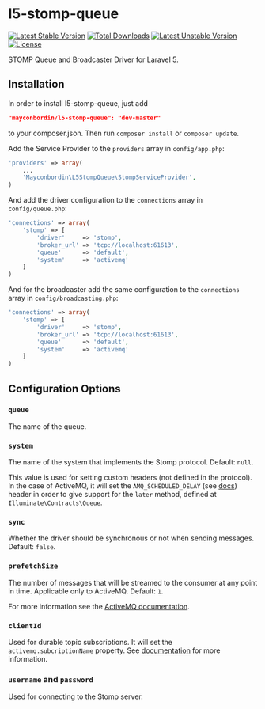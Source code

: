 l5-stomp-queue
==============

[![Latest Stable Version](https://poser.pugx.org/mayconbordin/l5-stomp-queue/v/stable)](https://packagist.org/packages/mayconbordin/l5-stomp-queue) [![Total Downloads](https://poser.pugx.org/mayconbordin/l5-stomp-queue/downloads)](https://packagist.org/packages/mayconbordin/l5-stomp-queue) [![Latest Unstable Version](https://poser.pugx.org/mayconbordin/l5-stomp-queue/v/unstable)](https://packagist.org/packages/mayconbordin/l5-stomp-queue) [![License](https://poser.pugx.org/mayconbordin/l5-stomp-queue/license)](https://packagist.org/packages/mayconbordin/l5-stomp-queue)

STOMP Queue and Broadcaster Driver for Laravel 5.

## Installation

In order to install l5-stomp-queue, just add

```json
"mayconbordin/l5-stomp-queue": "dev-master"
```
	
to your composer.json. Then run `composer install` or `composer update`.

Add the Service Provider to the `providers` array in `config/app.php`:
	
```php
'providers' => array(
    ...
    'Mayconbordin\L5StompQueue\StompServiceProvider',
)
```

And add the driver configuration to the `connections` array in `config/queue.php`:

```php
'connections' => array(
    'stomp' => [
        'driver'     => 'stomp',
        'broker_url' => 'tcp://localhost:61613',
        'queue'      => 'default',
        'system'     => 'activemq'
    ]
)
```

And for the broadcaster add the same configuration to the `connections` array in `config/broadcasting.php`:

```php
'connections' => array(
    'stomp' => [
        'driver'     => 'stomp',
        'broker_url' => 'tcp://localhost:61613',
        'queue'      => 'default',
        'system'     => 'activemq'
    ]
)
```


## Configuration Options

### `queue`

The name of the queue.

### `system`

The name of the system that implements the Stomp protocol. Default: `null`.

This value is used for setting custom headers (not defined in the protocol). In the case of ActiveMQ, it will set the 
`AMQ_SCHEDULED_DELAY` (see [docs](http://activemq.apache.org/nms/stomp-delayed-and-scheduled-message-feature.html))
header in order to give support for the `later` method, defined at `Illuminate\Contracts\Queue`.
 
### `sync`
 
Whether the driver should be synchronous or not when sending messages. Default: `false`.
 
### `prefetchSize`
 
The number of messages that will be streamed to the consumer at any point in time. Applicable only to ActiveMQ. Default: `1`.
 
For more information see the [ActiveMQ documentation](http://activemq.apache.org/what-is-the-prefetch-limit-for.html).
 
### `clientId`
 
Used for durable topic subscriptions. It will set the `activemq.subcriptionName` property. See [documentation](http://activemq.apache.org/stomp.html#Stomp-ActiveMQextensionstoStomp)
for more information.

### `username` and `password`

Used for connecting to the Stomp server.
